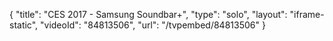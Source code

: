 {
    "title": "CES 2017 - Samsung Soundbar+",
    "type": "solo",
    "layout": "iframe-static",
    "videoId": "84813506",
    "url": "\/tvpembed\/84813506"
}